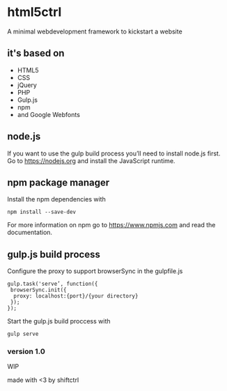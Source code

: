 # html5ctrl
A minimal webdevelopment framework to kickstart a website

## it's based on
- HTML5
- CSS
- jQuery
- PHP
- Gulp.js
- npm
- and Google Webfonts

## node.js
If you want to use the gulp build process you’ll need to install node.js first. Go to https://nodejs.org and install the JavaScript runtime.

## npm package manager
Install the npm dependencies with
```
npm install --save-dev
```
For more information on npm go to https://www.npmjs.com and read the documentation.

## gulp.js build process
Configure the proxy to support browserSync in the gulpfile.js
```
gulp.task('serve’, function({
 browserSync.init({
  proxy: localhost:{port}/{your directory}
 });
});
```
Start the gulp.js build proccess with
```
gulp serve
```

### version 1.0
WIP

made with <3 by shiftctrl
